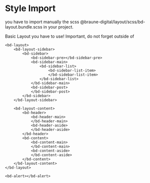 
# Style Import
you have to import manually the scss @braune-digital/layout/scss/bd-layout.bundle.scss in your project. 

Basic Layout you have to use! Important, do not forget <bd-alert> outside of <bd-layout>


```
<bd-layout>
    <bd-layout-sidebar>
        <bd-sidebar>
            <bd-sidebar-pre></bd-sidebar-pre>
            <bd-sidebar-main>
                <bd-sidebar-list>
                    <bd-sidebar-list-item>
                    </bd-sidebar-list-item>
                </bd-sidebar-list>
            </bd-sidebar-main>
            <bd-sidebar-post>
            </bd-sidebar-post>
        </bd-sidebar>
    </bd-layout-sidebar>

    <bd-layout-content>
        <bd-header>
            <bd-header-main>
            </bd-header-main>
            <bd-header-aside>
            </bd-header-aside>
        </bd-header>
        <bd-content>
            <bd-content-main>
            </bd-content-main>
            <bd-content-aside>
            </bd-content-aside>
        </bd-content>
    </bd-layout-content>
</bd-layout>

<bd-alert></bd-alert>
```
